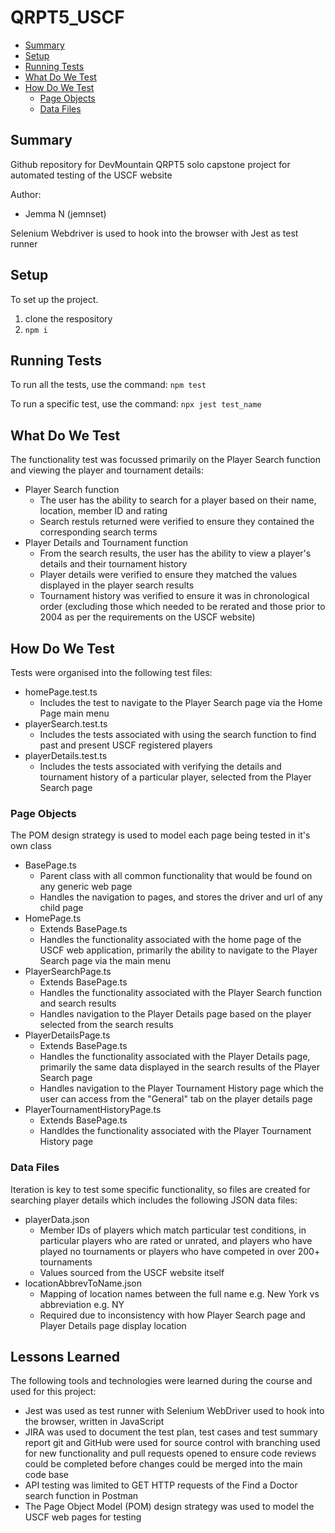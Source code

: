 # QRPT5_USCF
- [Summary](#summary)
- [Setup](#setup)
- [Running Tests](#running-tests)
- [What Do We Test](#what-do-we-test)
- [How Do We Test](#how-do-we-test)
    - [Page Objects](#page-objects)
    - [Data Files](#data-files)
   
## Summary   
Github repository for DevMountain QRPT5 solo capstone project for automated testing of the USCF website

Author:

- Jemma N (jemnset)

Selenium Webdriver is used to hook into the browser with Jest as test runner

## Setup

To set up the project.

1. clone the respository
1. `npm i`

## Running Tests

To run all the tests, use the command: `npm test`

To run a specific test, use the command: `npx jest test_name`

## What Do We Test

The functionality test was focussed primarily on the Player Search function and viewing the player and tournament details:

- Player Search function
    - The user has the ability to search for a player based on their name, location, member ID and rating
    - Search restuls returned were verified to ensure they contained the corresponding search terms 
- Player Details and Tournament function
    - From the search results, the user has the ability to view a player's details and their tournament history
    - Player details were verified to ensure they matched the values displayed in the player search results
    - Tournament history was verified to ensure it was in chronological order (excluding those which needed to be rerated and those prior to 2004 as per the requirements on the USCF website)

## How Do We Test

Tests were organised into the following test files:

- homePage.test.ts
    - Includes the test to navigate to the Player Search page via the Home Page main menu
- playerSearch.test.ts
    - Includes the tests associated with using the search function to find past and present USCF registered players
- playerDetails.test.ts
    - Includes the tests associated with verifying the details and tournament history of a particular player, selected from the Player Search page

### Page Objects

The POM design strategy is used to model each page being tested in it's own class

- BasePage.ts
    - Parent class with all common functionality that would be found on any generic web page
    - Handles the navigation to pages, and stores the driver and url of any child page 
- HomePage.ts
    - Extends BasePage.ts
    - Handles the functionality associated with the home page of the USCF web application, primarily the ability to navigate to the Player Search page via the main menu
- PlayerSearchPage.ts
    - Extends BasePage.ts
    - Handles the functionality associated with the Player Search function and search results
    - Handles navigation to the Player Details page based on the player selected from the search results
- PlayerDetailsPage.ts
    - Extends BasePage.ts
    - Handles the functionality associated with the Player Details page, primarily the same data displayed in the search results of the Player Search page
    - Handles navigation to the Player Tournament History page which the user can access from the "General" tab on the player details page
- PlayerTournamentHistoryPage.ts
    - Extends BasePage.ts
    - Handldes the functionality associated with the Player Tournament History page

### Data Files

Iteration is key to test some specific functionality, so files are created for searching player details which includes the following JSON data files:

- playerData.json
    - Member IDs of players which match particular test conditions, in particular players who are rated or unrated, and players who have played no tournaments or players who have competed in over 200+ tournaments
    - Values sourced from the USCF website itself
- locationAbbrevToName.json
    - Mapping of location names between the full name e.g. New York vs abbreviation e.g. NY
    - Required due to inconsistency with how Player Search page and Player Details page display location

## Lessons Learned

The following tools and technologies were learned during the course and used for this project:

- Jest was used as test runner with Selenium WebDriver used to hook into the browser, written in JavaScript
- JIRA was used to document the test plan, test cases and test summary report
git and GitHub were used for source control with branching used for new functionality and pull requests opened to ensure code reviews could be completed before changes could be merged into the main code base
- API testing was limited to GET HTTP requests of the Find a Doctor search function in Postman
- The Page Object Model (POM) design strategy was used to model the USCF web pages for testing

